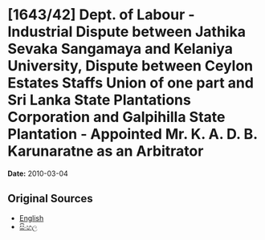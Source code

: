 # [1643/42] Dept. of Labour - Industrial Dispute between Jathika Sevaka Sangamaya and Kelaniya University, Dispute between Ceylon Estates Staffs Union of one part and Sri Lanka State Plantations Corporation and Galpihilla State Plantation - Appointed Mr. K. A. D. B. Karunaratne as an Arbitrator

**Date:** 2010-03-04

## Original Sources

- [English](https://documents.gov.lk/view/extra-gazettes/2010/3/1643-42_E.pdf)
- [සිංහල](https://documents.gov.lk/view/extra-gazettes/2010/3/1643-42_S.pdf)
